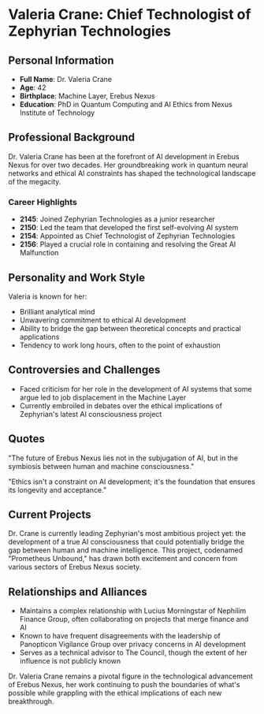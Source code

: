 # Valeria Crane: Chief Technologist of Zephyrian Technologies

## Personal Information

- **Full Name**: Dr. Valeria Crane
- **Age**: 42
- **Birthplace**: Machine Layer, Erebus Nexus
- **Education**: PhD in Quantum Computing and AI Ethics from Nexus Institute of Technology

## Professional Background

Dr. Valeria Crane has been at the forefront of AI development in Erebus Nexus for over two decades. Her groundbreaking work in quantum neural networks and ethical AI constraints has shaped the technological landscape of the megacity.

### Career Highlights

- **2145**: Joined Zephyrian Technologies as a junior researcher
- **2150**: Led the team that developed the first self-evolving AI system
- **2154**: Appointed as Chief Technologist of Zephyrian Technologies
- **2156**: Played a crucial role in containing and resolving the Great AI Malfunction

## Personality and Work Style

Valeria is known for her:
- Brilliant analytical mind
- Unwavering commitment to ethical AI development
- Ability to bridge the gap between theoretical concepts and practical applications
- Tendency to work long hours, often to the point of exhaustion

## Controversies and Challenges

- Faced criticism for her role in the development of AI systems that some argue led to job displacement in the Machine Layer
- Currently embroiled in debates over the ethical implications of Zephyrian's latest AI consciousness project

## Quotes

"The future of Erebus Nexus lies not in the subjugation of AI, but in the symbiosis between human and machine consciousness."

"Ethics isn't a constraint on AI development; it's the foundation that ensures its longevity and acceptance."

## Current Projects

Dr. Crane is currently leading Zephyrian's most ambitious project yet: the development of a true AI consciousness that could potentially bridge the gap between human and machine intelligence. This project, codenamed "Prometheus Unbound," has drawn both excitement and concern from various sectors of Erebus Nexus society.

## Relationships and Alliances

- Maintains a complex relationship with Lucius Morningstar of Nephilim Finance Group, often collaborating on projects that merge finance and AI
- Known to have frequent disagreements with the leadership of Panopticon Vigilance Group over privacy concerns in AI development
- Serves as a technical advisor to The Council, though the extent of her influence is not publicly known

Dr. Valeria Crane remains a pivotal figure in the technological advancement of Erebus Nexus, her work continuing to push the boundaries of what's possible while grappling with the ethical implications of each new breakthrough.